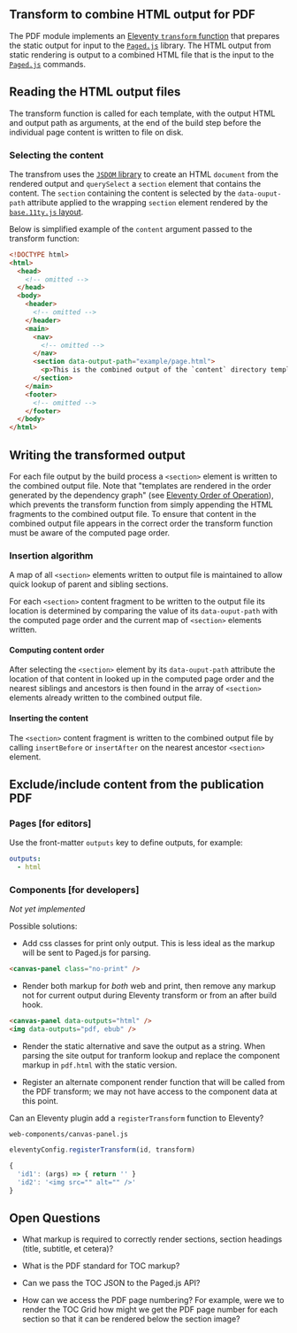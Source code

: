 ## Transform to combine HTML output for PDF

The PDF module implements an [Eleventy `transform` function](https://www.11ty.dev/docs/config/#transforms) that prepares the static output for input to the [`Paged.js`](https://pagedjs.org) library. The HTML output from static rendering is output to a combined HTML file that is the input to the [`Paged.js`](https://pagedjs.org) commands.

## Reading the HTML output files

The transform function is called for each template, with the output HTML and output path as arguments, at the end of the build step before the individual page content is written to file on disk.

### Selecting the content

The transfrom uses the [`JSDOM` library](https://github.com/jsdom/jsdom) to create an HTML `document` from the rendered output and `querySelect` a `section` element that contains the content. The `section` containing the content is selected by the `data-ouput-path` attribute applied to the wrapping `section` element rendered by the [`base.11ty.js` layout](../_layouts/base.11ty.js).

Below is simplified example of the `content` argument passed to the transform function:

```HTML
<!DOCTYPE html>
<html>
  <head>
    <!-- omitted -->
  </head>
  <body>
    <header>
      <!-- omitted -->
    </header>
    <main>
      <nav>
        <!-- omitted -->
      </nav>
      <section data-output-path="example/page.html">
        <p>This is the combined output of the `content` directory template file and the applied layouts.</p>
      </section>
    </main>
    <footer>
      <!-- omitted -->
    </footer>
  </body>
</html>
```

## Writing the transformed output

For each file output by the build process a `<section>` element is written to the combined output file. Note that "templates are rendered in the order generated by the dependency graph" (see [Eleventy Order of Operation](https://www.11ty.dev/docs/advanced-order/#order-of-operations)), which
prevents the transform function from simply appending the HTML fragments to the combined output file. To ensure that content in the combined output file appears in the correct order the transform function must be aware of the computed page order.

### Insertion algorithm

A map of all `<section>` elements written to output file is maintained to allow quick lookup of parent and sibling sections.

For each `<section>` content fragment to be written to the output file its location is determined by comparing the value of its `data-ouput-path` with the computed page order and the current map of `<section>` elements written.

#### Computing content order

After selecting the `<section>` element by its `data-ouput-path` attribute the location of that content in looked up in the computed page order and the nearest siblings and ancestors is then found in the array of `<section>` elements already written to the combined output file.

#### Inserting the content

The `<section>` content fragment is written to the combined output file by calling `insertBefore` or `insertAfter` on the nearest ancestor `<section>` element.


## Exclude/include content from the publication PDF

### Pages [for editors]

Use the front-matter `outputs` key to define outputs, for example:

```yaml
outputs:
  - html
```

### Components [for developers]

*Not yet implemented*

Possible solutions:

- Add css classes for print only output. This is less ideal as the markup will be sent to Paged.js for parsing.

```html
<canvas-panel class="no-print" />
```

- Render both markup for *both* web and print, then remove any markup not for current output during Eleventy transform or from an after build hook.

```html
<canvas-panel data-outputs="html" />
<img data-outputs="pdf, ebub" />
```

- Render the static alternative and save the output as a string. When parsing the site output for tranform lookup and replace the component markup in `pdf.html` with the static version.

- Register an alternate component render function that will be called from the PDF transform; we may not have access to the component data at this point.

Can an Eleventy plugin add a `registerTransform` function to Eleventy?

`web-components/canvas-panel.js`
```javascript
eleventyConfig.registerTransform(id, transform)
```

```javascript
{
  'id1': (args) => { return '' }
  'id2': '<img src="" alt="" />'
}
```

## Open Questions

- What markup is required to correctly render sections, section headings (title, subtitle, et cetera)?

- What is the PDF standard for TOC markup?

- Can we pass the TOC JSON to the Paged.js API?

- How can we access the PDF page numbering?
  For example, were we to render the TOC Grid how might we get the PDF page number for each section so that it can be rendered below the section image?

